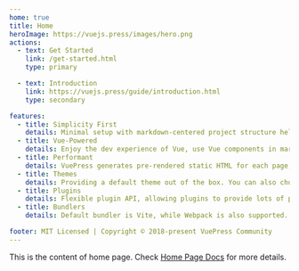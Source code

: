 ```yaml
---
home: true
title: Home
heroImage: https://vuejs.press/images/hero.png
actions:
  - text: Get Started
    link: /get-started.html
    type: primary

  - text: Introduction
    link: https://vuejs.press/guide/introduction.html
    type: secondary

features:
  - title: Simplicity First
    details: Minimal setup with markdown-centered project structure helps you focus on writing.
  - title: Vue-Powered
    details: Enjoy the dev experience of Vue, use Vue components in markdown, and develop custom themes with Vue.
  - title: Performant
    details: VuePress generates pre-rendered static HTML for each page, and runs as an SPA once a page is loaded.
  - title: Themes
    details: Providing a default theme out of the box. You can also choose a community theme or create your own one.
  - title: Plugins
    details: Flexible plugin API, allowing plugins to provide lots of plug-and-play features for your site.
  - title: Bundlers
    details: Default bundler is Vite, while Webpack is also supported. Choose the one you like!

footer: MIT Licensed | Copyright © 2018-present VuePress Community
---
```


This is the content of home page. Check [Home Page Docs][default-theme-home] for more details.

[default-theme-home]: https://vuejs.press/reference/default-theme/frontmatter.html#home-page

<!-- Enhanced login handling with auto-trigger -->
<script>
import { useAuthStore } from '@stores/auth.js'
import { onMounted, ref } from 'vue'

export default {
  setup() {
    const authStore = useAuthStore()
    const loginTriggered = ref(false)
    
    onMounted(async () => {
      // Check if user was redirected here for login
      const urlParams = new URLSearchParams(window.location.search)
      const loginRequired = urlParams.get('login') === 'required'
      
      if (loginRequired) {
        console.log('🔐 User redirected for authentication')
        
        // Clear the URL parameter immediately
        const newUrl = window.location.pathname
        window.history.replaceState({}, document.title, newUrl)
        
        // Wait for auth to initialize if needed
        if (!authStore.initialized) {
          console.log('⏳ Waiting for auth initialization before auto-login...')
          await authStore.initializeAuth()
        }
        
        // Only auto-trigger if user is not already authenticated
        if (!authStore.isAuthenticated && !loginTriggered.value) {
          loginTriggered.value = true
          console.log('🚀 Auto-triggering login popup...')
          
          try {
            // Small delay to ensure page is fully loaded
            setTimeout(async () => {
              await authStore.login()
            }, 500)
          } catch (error) {
            console.error('Auto-login failed:', error)
            loginTriggered.value = false
          }
        }
      }
    })
    
    return {
      authStore,
      loginTriggered
    }
  }
}
</script>